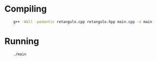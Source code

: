 # Compiling

```sh
    g++ -Wall -pedantic retangulo.cpp retangulo.hpp main.cpp -o main
```

# Running

```sh
    ./main
```
